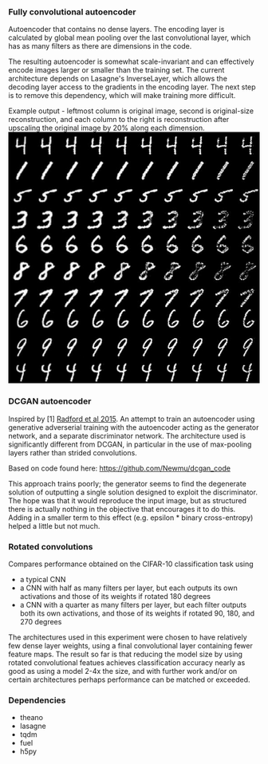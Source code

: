 ### Fully convolutional autoencoder
Autoencoder that contains no dense layers. The encoding layer is calculated by global mean pooling over the last convolutional layer, which has as many filters as there are dimensions in the code.

The resulting autoencoder is somewhat scale-invariant and can effectively encode images larger or smaller than the training set. The current architecture depends on Lasagne's InverseLayer, which allows the decoding layer access to the gradients in the encoding layer. The next step is to remove this dependency, which will make training more difficult.

Example output - leftmost column is original image, second is original-size reconstruction, and each column to the right is reconstruction after upscaling the original image by 20% along each dimension.
![image](fcae/increasing_size_autoencoded.jpg)

### DCGAN autoencoder
Inspired by [1] [Radford et al 2015](http://arxiv.org/abs/1511.06434). An attempt to train an autoencoder using generative adverserial training with the autoencoder acting as the generator network, and a separate discriminator network. The architecture used is significantly different from DCGAN, in particular in the use of max-pooling layers rather than strided convolutions.

Based on code found here:
https://github.com/Newmu/dcgan_code

This approach trains poorly; the generator seems to find the degenerate solution of outputting a single solution designed to exploit the discriminator. The hope was that it would reproduce the input image, but as structured there is actually nothing in the objective that encourages it to do this. Adding in a smaller term to this effect (e.g. epsilon * binary cross-entropy) helped a little but not much.

### Rotated convolutions
Compares performance obtained on the CIFAR-10 classification task using
- a typical CNN
- a CNN with half as many filters per layer, but each outputs its own activations and those of its weights if rotated 180 degrees
- a CNN with a quarter as many filters per layer, but each filter outputs both its own activations, and those of its weights if rotated 90, 180, and 270 degrees

The architectures used in this experiment were chosen to have relatively few dense layer weights, using a final convolutional layer containing fewer feature maps. The result so far is that reducing the model size by using rotated convolutional featues achieves classification accuracy nearly as good as using a model 2-4x the size, and with further work and/or on certain architectures perhaps performance can be matched or exceeded.

### Dependencies
- theano
- lasagne
- tqdm
- fuel
- h5py
